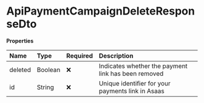 # ApiPaymentCampaignDeleteResponseDto

**Properties**

| Name    | Type    | Required | Description                                         |
| :------ | :------ | :------- | :-------------------------------------------------- |
| deleted | Boolean | ❌       | Indicates whether the payment link has been removed |
| id      | String  | ❌       | Unique identifier for your payments link in Asaas   |

<!-- This file was generated by liblab | https://liblab.com/ -->
